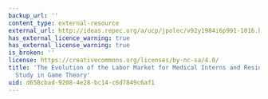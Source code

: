 ```yaml
---
backup_url: ''
content_type: external-resource
external_url: http://ideas.repec.org/a/ucp/jpolec/v92y1984i6p991-1016.html
has_external_licence_warning: true
has_external_license_warning: true
is_broken: ''
license: https://creativecommons.org/licenses/by-nc-sa/4.0/
title: 'The Evolution of the Labor Market for Medical Interns and Residents: A Case
  Study in Game Theory'
uid: d658cbad-9208-4e28-bc14-c6d7849c6af1
---
```

